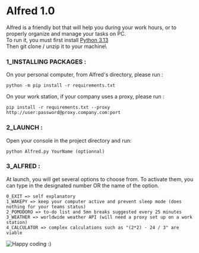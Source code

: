 # Alfred 1.0
Alfred is a friendly bot that will help you during your work hours, or to properly organize and manage your tasks on PC.\
To run it, you must first install [Python 3.13](https://www.python.org/downloads/)\
Then git clone / unzip it to your machine\
### 1_INSTALLING PACKAGES :
On your personal computer, from Alfred's directory, please run :
```
python -m pip install -r requirements.txt
```
On your work station, if your company uses a proxy, please run : 
```
pip install -r requirements.txt --proxy http://user:password@proxy.company.com:port
```
### 2_LAUNCH :
Open your console in the project directory and run:
```
python Alfred.py YourName (optionnal)
```
### 3_ALFRED : 
At launch, you will get several options to choose from. To activate them, you can type in the designated number OR the name of the option.
```
0_EXIT => self explanatory
1_WAKEPY => keep your computer active and prevent sleep mode (does nothing for your teams status)
2_POMODORO => to-do list and 5mn breaks suggested every 25 minutes
3_WEATHER => worldwide weather API (will need a proxy set up on a work station)
4_CALCULATOR => complex calculations such as "(2*2) - 24 / 3" are viable
```

![Happy coding :)]()
